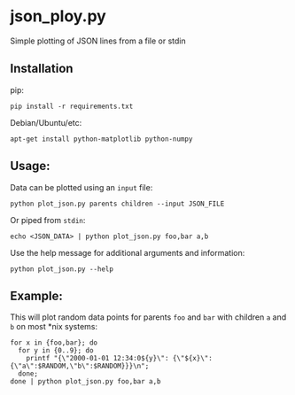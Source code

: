 json_ploy.py
============
Simple plotting of JSON lines from a file or stdin

Installation
------------
pip:
```
pip install -r requirements.txt
```

Debian/Ubuntu/etc:
```
apt-get install python-matplotlib python-numpy
```

Usage:
------
Data can be plotted using an `input` file:
```
python plot_json.py parents children --input JSON_FILE
```

Or piped from `stdin`:
```
echo <JSON_DATA> | python plot_json.py foo,bar a,b
```

Use the help message for additional arguments and information:
```
python plot_json.py --help
```

Example:
--------
This will plot random data points for parents `foo` and `bar` with children `a` and `b` on most *nix systems:
```
for x in {foo,bar}; do
  for y in {0..9}; do
    printf "{\"2000-01-01 12:34:0${y}\": {\"${x}\": {\"a\":$RANDOM,\"b\":$RANDOM}}}\n";
  done;
done | python plot_json.py foo,bar a,b
```
